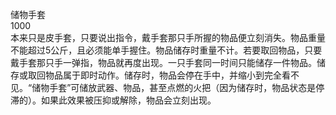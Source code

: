 <title>储物手套</title>
<meta name="GENERATOR" content="WinCHM">
<meta http-equiv="Content-Type" content="text/html; charset=gb2312">
<br>储物手套
<br>1000
<br>本来只是皮手套，只要说出指令，戴手套那只手所握的物品便立刻消失。物品重量不能超过5公斤，且必须能单手握住。物品储存时重量不计。若要取回物品，只要戴手套那只手一弹指，物品就再度出现。一只手套同一时间只能储存一件物品。储存或取回物品属于即时动作。储存时，物品会停在手中，并缩小到完全看不见。“储物手套”可储放武器、物品，甚至点燃的火把（因为储存时，物品状态是停滞的）。如果此效果被压抑或解除，物品会立刻出现。